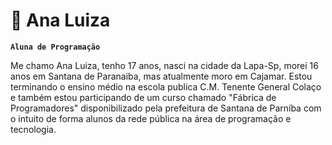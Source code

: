 # 🤖 Ana Luiza

**`Aluna de Programação`**

Me chamo Ana Luiza, tenho 17 anos, nasci na cidade da Lapa-Sp, morei 16 anos em Santana de Paranaiba, mas atualmente moro em Cajamar. Estou terminando o ensino médio na escola publica C.M. Tenente General Colaço e também estou participando de um curso chamado "Fábrica de Programadores" disponibilizado pela prefeitura de Santana de Parníba com o intuito de forma alunos da rede pública na área de programação e tecnologia.
